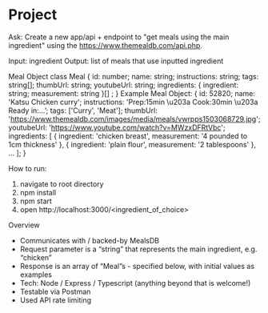 # Project
Ask: Create a new app/api + endpoint to "get meals using the main ingredient" using the https://www.themealdb.com/api.php.

Input: ingredient
Output: list of meals that use inputted ingredient

Meal Object
class Meal {
id: number;
name: string;
instructions: string;
tags: string[];
thumbUrl: string;
youtubeUrl: string;
ingredients:
{ ingredient: string; measurement: string }[] ;
}
Example Meal Object:
{
id: 52820;
name: 'Katsu Chicken curry';
instructions: 'Prep:15min \u203a Cook:30min \u203a Ready in:...’;
tags: ['Curry', 'Meat'];
thumbUrl: 'https://www.themealdb.com/images/media/meals/vwrpps1503068729.jpg';
youtubeUrl: 'https://www.youtube.com/watch?v=MWzxDFRtVbc';
ingredients: [
{
ingredient: 'chicken breast',
measurement: '4 pounded to 1cm thickness'
},
{
ingredient: 'plain flour',
measurement: '2 tablespoons'
},
...
];
}

How to run:

1. navigate to root directory
2. npm install
3. npm start
4. open http://localhost:3000/<ingredient_of_choice>

Overview
- Communicates with / backed-by MealsDB
- Request parameter is a “string” that represents the main ingredient, e.g. “chicken”
- Response is an array of “Meal”s - specified below, with initial values as examples
- Tech: Node / Express / Typescript (anything beyond that is welcome!)
- Testable via Postman
- Used API rate limiting
